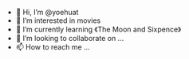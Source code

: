 - 👋 Hi, I’m @yoehuat
- 👀 I’m interested in movies
- 🌱 I’m currently learning 《The Moon and Sixpence》
- 💞️ I’m looking to collaborate on ...
- 📫 How to reach me ...

<!---
yoehuat/yoehuat is a ✨ special ✨ repository because its `README.md` (this file) appears on your GitHub profile.
You can click the Preview link to take a look at your changes.
--->
